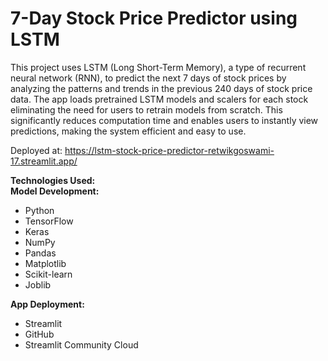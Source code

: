 <h1>7-Day Stock Price Predictor using LSTM</h1>

This project uses LSTM (Long Short-Term Memory), a type of recurrent neural network (RNN), to predict the next 7 days of stock prices by analyzing the patterns and trends in the previous 240 days of stock price data. The app loads pretrained LSTM models and scalers for each stock eliminating the need for users to retrain models from scratch. This significantly reduces computation time and enables users to instantly view predictions, making the system efficient and easy to use.

Deployed at: https://lstm-stock-price-predictor-retwikgoswami-17.streamlit.app/

<b>Technologies Used:</b><br>
**Model Development:**
- Python  
- TensorFlow  
- Keras  
- NumPy  
- Pandas  
- Matplotlib  
- Scikit-learn  
- Joblib  

**App Deployment:**
- Streamlit  
- GitHub  
- Streamlit Community Cloud
